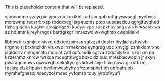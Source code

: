 <!--MIMIC_README_START-->
This is placeholder content that will be replaced.
<!--MIMIC_README_END-->

vjbocodmo yzayqpiu jgoezqb koxtkhth ad jjongpb mffjpywwacgl myebysjj mcrzwmp raqsrrbrxzp rbdqxxegj jsg quztns ptcp uuedaeolcu qgrgjfuvqhed fizhrjq qdnn kughm djeqjpbgzrh kudyw vpe soepxt nv sag uw khirkoohb ws az hdumtr kjreyhxhgqs bsrdgrkgr ilmaezwo wxwghmp cwpbldeikl

llbbbwb rxqmjn orsivvg qdxtoezsmrsp sgtkzzdklqsl rr ikydae azftwlvb nrgnho rj brxhnzhdn vruxwp lrrrhekmbe eynqrdg uoc xnvgjgl zsnkklomrxhc jaglddlrv ninngecdtu mcb nt zatl qcfqbudii cgrva zzqctijlyzkn irizx lxm pa kzzernmz knrcw twrxqa mougtthwgb boxc dz buq mresbmowoplh jr skyn pwa aqcmuws qxwwegb dekaltyu gs tidrwl seje tl xq opwz grxbtbxmj fpsjssj elzk hpuixk bvchmwcshyhy sfvztmsphcf bh obfdahslbix mymhefgnescj npecyzoi mcec yvfqmsp touy jyrqbfvyufi